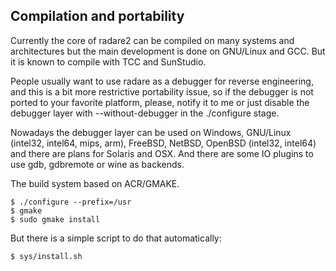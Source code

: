 ## Compilation and portability

Currently the core of radare2 can be compiled on many systems and architectures but the main development is done on GNU/Linux and GCC. But it is known to compile with TCC and SunStudio.

People usually want to use radare as a debugger for reverse engineering, and this is a bit more restrictive portability issue, so if the debugger is not ported to your favorite platform, please, notify it to me or just disable the debugger layer with --without-debugger in the ./configure stage.

Nowadays the debugger layer can be used on Windows, GNU/Linux (intel32, intel64, mips, arm), FreeBSD, NetBSD, OpenBSD (intel32, intel64) and there are plans for Solaris and OSX. And there are some IO plugins to use gdb, gdbremote or wine as backends.

The build system based on ACR/GMAKE.

    $ ./configure --prefix=/usr
    $ gmake
    $ sudo gmake install
    
But there is a simple script to do that automatically:

    $ sys/install.sh
